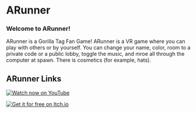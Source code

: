 # ARunner

### Welcome to ARunner!

ARunner is a Gorilla Tag Fan Game! ARunner is a VR game where you can play with others or by yourself. You can change your name, color, room to a private code or a public lobby, toggle the music, and mroe all through the computer at spawn. There is cosmetics (for example, hats).

## ARunner Links

[![Watch now on YouTube](https://img.shields.io/badge/Watch_now_on-YouTube-007BFF?style=for-the-badge&logo=youtube&logoColor=white)](https://youtube.com/@ARunner-Official/)

[![Get it for free on Itch.io](https://img.shields.io/badge/Get_it_for_free_on-Itch.io-339DFF?style=for-the-badge&logo=itch-io&logoColor=white)](https://andrewm813.itch.io/arunner)
